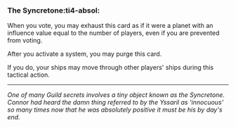 ### **The Syncretone**:ti4-absol:

When you vote, you may exhaust this card as if it were a planet with an influence value equal to the number of players, even if you are prevented from voting.

After you activate a system, you may purge this card.

If you do, your ships may move through other players' ships during this tactical action.

---

*One of many Guild secrets involves a tiny object known as the Syncretone. 
Connor had heard the damn thing referred to by the Yssaril as 'innocuous' so many times now that he was absolutely positive it must be his by day's end.*
